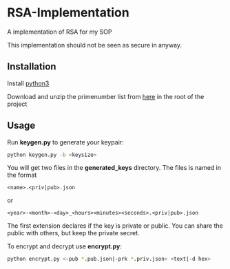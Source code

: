 # RSA-Implementation

A implementation of RSA for my SOP

This implementation should not be seen as secure in anyway.

## Installation

Install [python3](https://python.org/downloads/)

Download and unzip the primenumber list from [here](https://lyngbyekolbe.dk/RSA_Implementation/primenums.zip) in the root of the project

## Usage

Run **keygen.py** to generate your keypair:

```bash
python keygen.py -b <keysize>
```

You will get two files in the **generated_keys** directory. The files is named in the format

```text
<name>.<priv|pub>.json
```

or

```text
<year>-<month>-<day>_<hours><minutes><seconds>.<priv|pub>.json
```

The first extension declares if the key is private or public. You can share the public with others, but keep the private secret.

To encrypt and decrypt use **encrypt.py**:

```bash
python encrypt.py <-pub *.pub.json|-prk *.priv.json> <text|-d hex>
```